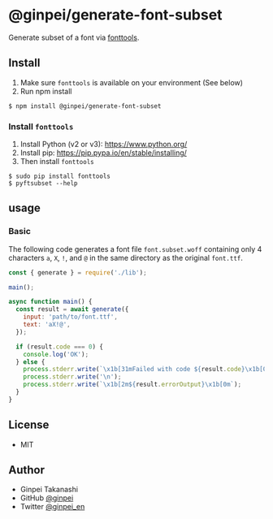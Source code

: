 # @ginpei/generate-font-subset

Generate subset of a font via [fonttools](https://github.com/fonttools/fonttools).

## Install

1. Make sure `fonttools` is available on your environment (See below)
2. Run npm install

```console
$ npm install @ginpei/generate-font-subset
```

### Install `fonttools`

1. Install Python (v2 or v3): https://www.python.org/
2. Install pip: https://pip.pypa.io/en/stable/installing/
3. Then install `fonttools`

```console
$ sudo pip install fonttools
$ pyftsubset --help
```

## usage

### Basic

The following code generates a font file `font.subset.woff` containing only 4 characters `a`, `X`, `!`, and `@` in the same directory as the original `font.ttf`.

```js
const { generate } = require('./lib');

main();

async function main() {
  const result = await generate({
    input: 'path/to/font.ttf',
    text: 'aX!@',
  });

  if (result.code === 0) {
    console.log('OK');
  } else {
    process.stderr.write(`\x1b[31mFailed with code ${result.code}\x1b[0m`);
    process.stderr.write('\n');
    process.stderr.write(`\x1b[2m${result.errorOutput}\x1b[0m`);
  }
}
```

## License

- MIT

## Author

- Ginpei Takanashi
- GitHub [@ginpei](https://github.com/ginpei/)
- Twitter [@ginpei_en](https://twitter.com/ginpei_en/)
